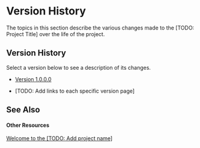 # Version History

The topics in this section describe the various changes made to the [TODO: Project Title] over the life of the project.


## Version History

Select a version below to see a description of its changes.
<ul><li><p><a href="18f41eb4-5ae1-4b25-9b50-798d19fa8f97">Version 1.0.0.0</a></p></li><li><p>[TODO: Add links to each specific version page]</p></li></ul>



## See Also


#### Other Resources
<a href="82a31265-4fa5-4761-b2aa-a7ff62431767">Welcome to the [TODO: Add project name]</a>  
